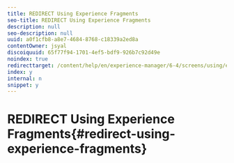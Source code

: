 ```yaml
---
title: REDIRECT Using Experience Fragments
seo-title: REDIRECT Using Experience Fragments
description: null
seo-description: null
uuid: a0f1cfb8-a8e7-4684-8768-c18339a2ed8a
contentOwner: jsyal
discoiquuid: 65f77f94-1701-4ef5-bdf9-926b7c92d49e
noindex: true
redirecttarget: /content/help/en/experience-manager/6-4/screens/using/experience-fragments-in-screens
index: y
internal: n
snippet: y
---
```


# REDIRECT Using Experience Fragments{#redirect-using-experience-fragments}

